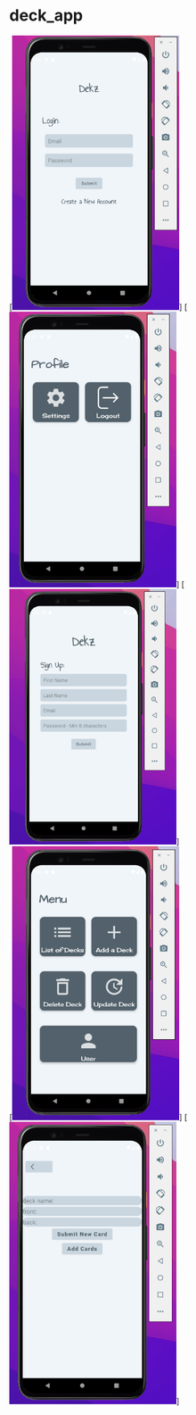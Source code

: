 # deck_app

[<img src="images/login.png" width="300">]
[<img src="images/user.png" width="300">]
[<img src="images/signup.png" width="300">]
<br>
[<img src="images/Menu.png" width="300">]
[<img src="images/add_deck.png" width="300">]

